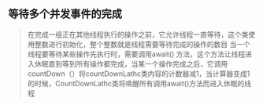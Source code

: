 ## 等待多个并发事件的完成
> 在完成一组正在其他线程执行的操作之前，它允许线程一直等待，这个类使用整数进行初始化，整个整数就是线程需要等待完成的操作的数目
> 当一个线程要等待某些操作先执行时，需要调用await() 方法，这个方法让线程进入休眠直到等到所有操作都完成，当某一个操作完成之后，它调用countDown（）将countDownLathc类内容的计数器减1，当计算器变成1的时候，CountDownLathc类将唤醒所有调用await()方法而进入休眠的线程


